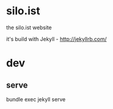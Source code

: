 # silo.ist
the silo.ist website

it's build with Jekyll - http://jekyllrb.com/

# dev
## serve
bundle exec jekyll serve